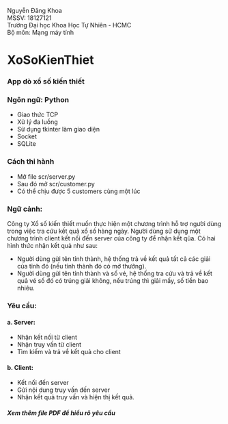 Nguyễn Đăng Khoa  
MSSV: 18127121  
Trường Đại học Khoa Học Tự Nhiên - HCMC  
Bộ môn: Mạng máy tính  
# XoSoKienThiet
### App dò xổ số kiến thiết
### Ngôn ngữ: Python  
- Giao thức TCP
- Xử lý đa luồng
- Sử dụng tkinter làm giao diện
- Socket  
- SQLite  

### Cách thi hành  
- Mở file scr/server.py  
- Sau đó mở scr/customer.py  
- Có thể chịu được 5 customers cùng một lúc  

### Ngữ cảnh:
Công ty Xổ số kiến thiết muốn thực hiện một chương trình hỗ trợ người dùng trong
việc tra cứu kết quả xổ số hàng ngày. Người dùng sử dụng một chương trình client kết
nối đến server của công ty để nhận kết qủa. Có hai hình thức nhận kết quả như sau:
- Người dùng gửi tên tỉnh thành, hệ thống trả về kết quả tất cả các giải của tỉnh đó
(nếu tỉnh thành đó có mở thưởng).
- Người dùng gửi tên tỉnh thành và số vé, hệ thống tra cứu và trả về kết quả vé số
đó có trúng giải không, nếu trúng thì giải mấy, số tiền bao nhiêu.
### Yêu cầu:
#### a. Server:
- Nhận kết nối từ client
- Nhận truy vấn từ client
- Tìm kiếm và trả về kết quả cho client
#### b. Client:
- Kết nối đến server
- Gửi nội dung truy vấn đến server
- Nhận kết quả truy vấn và hiện thị kết quả.

##### Xem thêm file PDF để hiểu rõ yêu cầu
